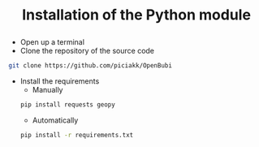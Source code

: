 # <p align="center">Installation of the Python module</p>

- Open up a terminal
- Clone the repository of the source code
```bash
git clone https://github.com/piciakk/OpenBubi
```
- Install the requirements
  - Manually
  ```bash
  pip install requests geopy
  ```
  - Automatically
  ```bash
  pip install -r requirements.txt
  ```
